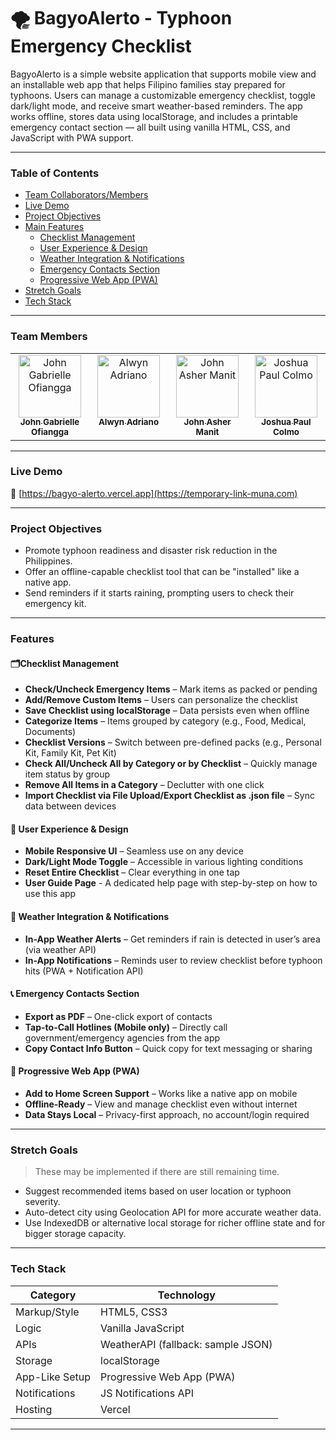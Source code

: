 # 🌪️ BagyoAlerto - Typhoon Emergency Checklist

BagyoAlerto is a simple website application that supports mobile view and an installable web app that helps Filipino families stay prepared for typhoons. Users can manage a customizable emergency checklist, toggle dark/light mode, and receive smart weather-based reminders. The app works offline, stores data using localStorage, and includes a printable emergency contact section — all built using vanilla HTML, CSS, and JavaScript with PWA support.

---

### Table of Contents

- [Team Collaborators/Members](#team-members)
- [Live Demo](#live-demo)
- [Project Objectives](#project-objectives)
- [Main Features](#app-features)
  - [Checklist Management](#features)
  - [User Experience & Design](#features)
  - [Weather Integration & Notifications](#features)
  - [Emergency Contacts Section](#features)
  - [Progressive Web App (PWA)](#features)
- [Stretch Goals](#stretch-goals)
- [Tech Stack](#tech-stack)

---

### Team Members
<table>
  <tbody>
    <tr>
      <td align="center" valign="top" width="14.28%">
        <a href="https://github.com/GABlane">
          <img src="https://avatars.githubusercontent.com/u/154031355?v=4" width="100px;" alt="John Gabrielle Ofiangga"/>
          <br/>
          <sub>
          <b>
            John Gabrielle Ofiangga
          </b>
          </sub>
        </a>
      <td align="center" valign="top" width="14.28%">
        <a href="https://github.com/sis0n">
          <img src="https://avatars.githubusercontent.com/u/149801329?v=4" width="100px;" alt="Alwyn Adriano"/>
          <br/>
          <sub>
          <b>
            Alwyn Adriano
          </b>
          </sub>
        </a>
      </td>
      <td align="center" valign="top" width="14.28%">
        <a href="https://github.com/99lash">
          <img src="https://avatars.githubusercontent.com/u/124173983?v=4" width="100px;" alt="John Asher Manit"/>
          <br/>
          <sub>
          <b>
            John Asher Manit
          </b>
          </sub>
        </a>
      </td>
      <td align="center" valign="top" width="14.28%">
        <a href="https://github.com/merikh2004">
          <img src="https://avatars.githubusercontent.com/u/147936249?v=4" width="100px;" alt="Joshua Paul Colmo"/>
          <br/>
          <sub>
          <b>
            Joshua Paul Colmo
          </b>
          </sub>
        </a>
      </td>
    </tr>
  </tbody>
</table>

---

### Live Demo

🔗 [https://bagyo-alerto.vercel.app](https://temporary-link-muna.com)

---

### Project Objectives

- Promote typhoon readiness and disaster risk reduction in the Philippines.
- Offer an offline-capable checklist tool that can be "installed" like a native app.
- Send reminders if it starts raining, prompting users to check their emergency kit.

---

### Features

#### 🗂️Checklist Management
- **Check/Uncheck Emergency Items** – Mark items as packed or pending
- **Add/Remove Custom Items** – Users can personalize the checklist
- **Save Checklist using localStorage** – Data persists even when offline
- **Categorize Items** – Items grouped by category (e.g., Food, Medical, Documents)
- **Checklist Versions** – Switch between pre-defined packs (e.g., Personal Kit, Family Kit, Pet Kit)
- **Check All/Uncheck All by Category or by Checklist** – Quickly manage item status by group
- **Remove All Items in a Category** – Declutter with one click
- **Import Checklist via File Upload/Export Checklist as .json file** – Sync data between devices

#### 📱 User Experience & Design
- **Mobile Responsive UI** – Seamless use on any device
- **Dark/Light Mode Toggle** – Accessible in various lighting conditions
- **Reset Entire Checklist** – Clear everything in one tap
- **User Guide Page** - A dedicated help page with step-by-step on how to use this app


#### 📡 Weather Integration & Notifications
- **In-App Weather Alerts** – Get reminders if rain is detected in user’s area (via weather API)
- **In-App Notifications** – Reminds user to review checklist before typhoon hits (PWA + Notification API)

#### 📞 Emergency Contacts Section
- **Export as PDF** – One-click export of contacts
- **Tap-to-Call Hotlines (Mobile only)** – Directly call government/emergency agencies from the app
- **Copy Contact Info Button** – Quick copy for text messaging or sharing

#### 🧩 Progressive Web App (PWA)
- **Add to Home Screen Support** – Works like a native app on mobile
- **Offline-Ready** – View and manage checklist even without internet
- **Data Stays Local** – Privacy-first approach, no account/login required

---

### Stretch Goals

> These may be implemented if there are still remaining time.

- Suggest recommended items based on user location or typhoon severity.
- Auto-detect city using Geolocation API for more accurate weather data.
- Use IndexedDB or alternative local storage for richer offline state and for bigger storage capacity.

---

### Tech Stack

| Category       | Technology                         |
| -------------- | ---------------------------------- |
| Markup/Style   | HTML5, CSS3                        |
| Logic          | Vanilla JavaScript                 |
| APIs           | WeatherAPI (fallback: sample JSON) |
| Storage        | localStorage                       |
| App-Like Setup | Progressive Web App (PWA)          |
| Notifications  | JS Notifications API               |
| Hosting        | Vercel                             |

---

<!-- 
## Documentation
You can find our documentation on our
[website](https://stretch-goal-muna.com) 
-->